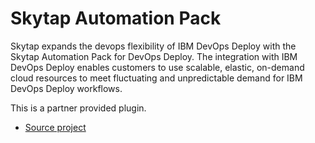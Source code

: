 
# Skytap Automation Pack

Skytap expands the devops flexibility of IBM DevOps Deploy with the Skytap Automation Pack for DevOps Deploy. The integration with IBM DevOps Deploy enables customers to use scalable, elastic, on-demand cloud resources to meet fluctuating and unpredictable demand for IBM DevOps Deploy workflows.

This is a partner provided plugin.

* [Source project](https://github.com/skytap/Skytap-UCD-Plugin)
